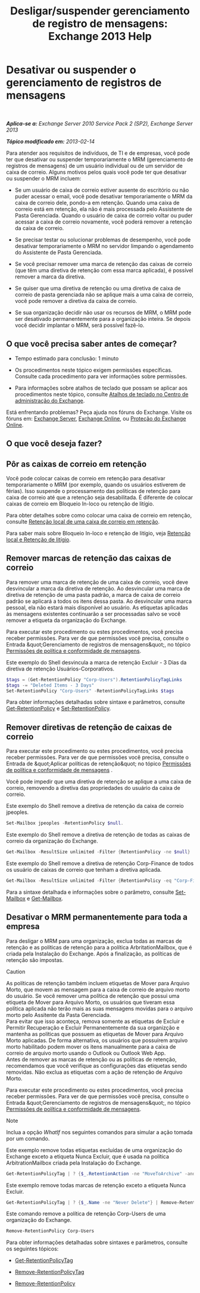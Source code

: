 ﻿---
title: 'Desligar/suspender gerenciamento de registro de mensagens: Exchange 2013 Help'
TOCTitle: Desativar ou suspender o gerenciamento de registros de mensagens
ms:assetid: 631191aa-3bba-4ebf-a727-c48ed2ebe176
ms:mtpsurl: https://technet.microsoft.com/pt-br/library/Aa998580(v=EXCHG.150)
ms:contentKeyID: 52058822
ms.date: 05/22/2018
mtps_version: v=EXCHG.150
ms.translationtype: MT
---

# Desativar ou suspender o gerenciamento de registros de mensagens

 

_**Aplica-se a:** Exchange Server 2010 Service Pack 2 (SP2), Exchange Server 2013_

_**Tópico modificado em:** 2013-02-14_

Para atender aos requisitos de indivíduos, de TI e de empresas, você pode ter que desativar ou suspender temporariamente o MRM (gerenciamento de registros de mensagens) de um usuário individual ou de um servidor de caixa de correio. Alguns motivos pelos quais você pode ter que desativar ou suspender o MRM incluem:

  - Se um usuário de caixa de correio estiver ausente do escritório ou não puder acessar o email, você pode desativar temporariamente o MRM da caixa de correio dele, pondo-a em retenção. Quando uma caixa de correio está em retenção, ela não é mais processada pelo Assistente de Pasta Gerenciada. Quando o usuário de caixa de correio voltar ou puder acessar a caixa de correio novamente, você poderá remover a retenção da caixa de correio.

  - Se precisar testar ou solucionar problemas de desempenho, você pode desativar temporariamente o MRM no servidor limpando o agendamento do Assistente de Pasta Gerenciada.

  - Se você precisar remover uma marca de retenção das caixas de correio (que têm uma diretiva de retenção com essa marca aplicada), é possível remover a marca da diretiva.

  - Se quiser que uma diretiva de retenção ou uma diretiva de caixa de correio de pasta gerenciada não se aplique mais a uma caixa de correio, você pode remover a diretiva da caixa de correio.

  - Se sua organização decidir não usar os recursos de MRM, o MRM pode ser desativado permanentemente para a organização inteira. Se depois você decidir implantar o MRM, será possível fazê-lo.

## O que você precisa saber antes de começar?

  - Tempo estimado para conclusão: 1 minuto

  - Os procedimentos neste tópico exigem permissões específicas. Consulte cada procedimento para ver informações sobre permissões.

  - Para informações sobre atalhos de teclado que possam se aplicar aos procedimentos neste tópico, consulte [Atalhos de teclado no Centro de administração do Exchange](keyboard-shortcuts-in-the-exchange-admin-center-exchange-online-protection-help.md).

Está enfrentando problemas? Peça ajuda nos fóruns do Exchange. Visite os fóruns em: [Exchange Server](https://go.microsoft.com/fwlink/p/?linkid=60612), [Exchange Online](https://go.microsoft.com/fwlink/p/?linkid=267542), ou [Proteção do Exchange Online](https://go.microsoft.com/fwlink/p/?linkid=285351).

## O que você deseja fazer?

## Pôr as caixas de correio em retenção

Você pode colocar caixas de correio em retenção para desativar temporariamente o MRM (por exemplo, quando os usuários estiverem de férias). Isso suspende o processamento das políticas de retenção para caixa de correio até que a retenção seja desabilitada. É diferente de colocar caixas de correio em Bloqueio In-loco ou retenção de litígio.

Para obter detalhes sobre como colocar uma caixa de correio em retenção, consulte [Retenção local de uma caixa de correio em retenção](https://docs.microsoft.com/pt-br/exchange/security-and-compliance/messaging-records-management/mailbox-retention-hold).

Para saber mais sobre Bloqueio In-loco e retenção de litígio, veja [Retenção local e Retenção de litígio](https://docs.microsoft.com/pt-br/exchange/security-and-compliance/in-place-and-litigation-holds).

## Remover marcas de retenção das caixas de correio

Para remover uma marca de retenção de uma caixa de correio, você deve desvincular a marca da diretiva de retenção. Ao desvincular uma marca de diretiva de retenção de uma pasta padrão, a marca de caixa de correio padrão se aplicará a todos os itens dessa pasta. Ao desvincular uma marca pessoal, ela não estará mais disponível ao usuário. As etiquetas aplicadas às mensagens existentes continuarão a ser processadas salvo se você remover a etiqueta da organização do Exchange.

Para executar este procedimento ou estes procedimentos, você precisa receber permissões. Para ver de que permissões você precisa, consulte o Entrada \&quot;Gerenciamento de registros de mensagens\&quot;, no tópico [Permissões de política e conformidade de mensagens](messaging-policy-and-compliance-permissions-exchange-2013-help.md).

Este exemplo do Shell desvincula a marca de retenção Excluir - 3 Dias da diretiva de retenção Usuários-Corporativos.

```powershell
$tags = (Get-RetentionPolicy "Corp-Users").RetentionPolicyTagLinks
$tags -= "Deleted Items - 3 Days"
Set-RetentionPolicy "Corp-Users" -RetentionPolicyTagLinks $tags
```

Para obter informações detalhadas sobre sintaxe e parâmetros, consulte [Get-RetentionPolicy](https://technet.microsoft.com/pt-br/library/dd298086\(v=exchg.150\)) e [Set-RetentionPolicy](https://technet.microsoft.com/pt-br/library/dd335196\(v=exchg.150\)).

## Remover diretivas de retenção de caixas de correio

Para executar este procedimento ou estes procedimentos, você precisa receber permissões. Para ver de que permissões você precisa, consulte o Entrada de \&quot;Aplicar políticas de retenção\&quot; no tópico [Permissões de política e conformidade de mensagens](messaging-policy-and-compliance-permissions-exchange-2013-help.md) .

Você pode impedir que uma diretiva de retenção se aplique a uma caixa de correio, removendo a diretiva das propriedades do usuário da caixa de correio.

Este exemplo do Shell remove a diretiva de retenção da caixa de correio jpeoples.

```powershell
Set-Mailbox jpeoples -RetentionPolicy $null.
```

Este exemplo do Shell remove a diretiva de retenção de todas as caixas de correio da organização do Exchange.

```powershell
Get-Mailbox -ResultSize unlimited -Filter {RetentionPolicy -ne $null} | Set-Mailbox -RetentionPolicy $null
```

Este exemplo do Shell remove a diretiva de retenção Corp-Finance de todos os usuário de caixas de correio que tenham a diretiva aplicada.

```powershell
Get-Mailbox -ResultSize unlimited -Filter {RetentionPolicy -eq "Corp-Finance"} | Set-Mailbox -RetentionPolicy $null
```

Para a sintaxe detalhada e informações sobre o parâmetro, consulte [Set-Mailbox](https://technet.microsoft.com/pt-br/library/bb123981\(v=exchg.150\)) e [Get-Mailbox](https://technet.microsoft.com/pt-br/library/bb123685\(v=exchg.150\)).

## Desativar o MRM permanentemente para toda a empresa

Para desligar o MRM para uma organização, exclua todas as marcas de retenção e as políticas de retenção para a política ArbritationMailbox, que é criada pela Instalação do Exchange. Após a finalização, as políticas de retenção são impostas.


> [!CAUTION]
> As políticas de retenção também incluem etiquetas de Mover para Arquivo Morto, que movem as mensagem para a caixa de correio de arquivo morto do usuário. Se você remover uma política de retenção que possui uma etiqueta de Mover para Arquivo Morto, os usuários que tiveram essa política aplicada não terão mais as suas mensagens movidas para o arquivo morto pelo Assitente da Pasta Gerenciada.<BR>Para evitar que isso aconteça, remova somente as etiquetas de Excluir e Permitir Recuperação e Excluir Permanentemente da sua organizção e mantenha as políticas que possuem as etiquetas de Mover para Arquivo Morto aplicadas. De forma alternativa, os usuários que possuírem arquivo morto habilitado podem mover os itens manualmente para a caixa de correio de arquivo morto usando o Outlook ou Outlook Web App.<BR>Antes de remover as marcas de retenção ou as políticas de retenção, recomendamos que você verifique as configurações das etiquetas sendo removidas. Não exclua as etiquetas com a ação de retenção de Arquivo Morto.



Para executar este procedimento ou estes procedimentos, você precisa receber permissões. Para ver de que permissões você precisa, consulte o Entrada \&quot;Gerenciamento de registros de mensagens\&quot;, no tópico [Permissões de política e conformidade de mensagens](messaging-policy-and-compliance-permissions-exchange-2013-help.md).


> [!NOTE]
> Inclua a opção <EM>WhatIf</EM> nos seguintes comandos para simular a ação tomada por um comando.



Este exemplo remove todas etiquetas excluídas de uma organização do Exchange exceto a etiqueta Nunca Excluir, que é usada na política ArbitrationMailbox criada pela Instalação do Exchange.

```powershell
Get-RetentionPolicyTag | ? {$_.RetentionAction -ne "MoveToArchive" -and $_.Name -ne "Never Delete"} | Remove-RetentionPolicyTag
```

Este exemplo remove todas marcas de retenção exceto a etiqueta Nunca Excluir.

```powershell
Get-RetentionPolicyTag | ? {$_.Name -ne "Never Delete"} | Remove-RetentionPolicyTag
```

Este comando remove a política de retenção Corp-Users de uma organização do Exchange.

```powershell
Remove-RetentionPolicy Corp-Users
```

Para obter informações detalhadas sobre sintaxes e parâmetros, consulte os seguintes tópicos:

  - [Get-RetentionPolicyTag](https://technet.microsoft.com/pt-br/library/dd298009\(v=exchg.150\))

  - [Remove-RetentionPolicyTag](https://technet.microsoft.com/pt-br/library/dd335092\(v=exchg.150\))

  - [Remove-RetentionPolicy](https://technet.microsoft.com/pt-br/library/dd297962\(v=exchg.150\))


